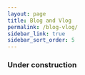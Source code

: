 ```yaml
---
layout: page
title: Blog and Vlog
permalink: /blog-vlog/
sidebar_link: true
sidebar_sort_order: 5
---
```

### Under construction
